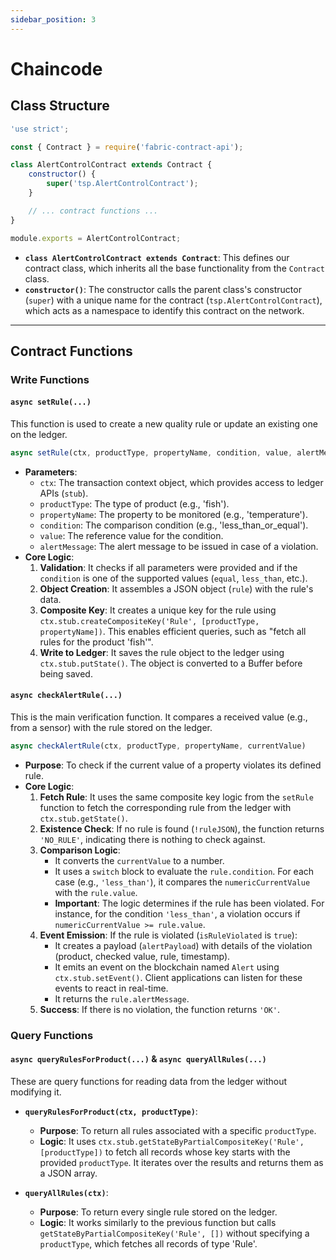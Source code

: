 ```yaml
---
sidebar_position: 3
---
```


# Chaincode

## Class Structure

```javascript
'use strict';

const { Contract } = require('fabric-contract-api');

class AlertControlContract extends Contract {
    constructor() {
        super('tsp.AlertControlContract');
    }

    // ... contract functions ...
}

module.exports = AlertControlContract;
```

* **`class AlertControlContract extends Contract`**: This defines our contract class, which inherits all the base functionality from the `Contract` class.
* **`constructor()`**: The constructor calls the parent class's constructor (`super`) with a unique name for the contract (`tsp.AlertControlContract`), which acts as a namespace to identify this contract on the network.

---

## Contract Functions

### Write Functions

#### `async setRule(...)`

This function is used to create a new quality rule or update an existing one on the ledger.

```javascript
async setRule(ctx, productType, propertyName, condition, value, alertMessage)
```

* **Parameters**:
    * `ctx`: The transaction context object, which provides access to ledger APIs (`stub`).
    * `productType`: The type of product (e.g., 'fish').
    * `propertyName`: The property to be monitored (e.g., 'temperature').
    * `condition`: The comparison condition (e.g., 'less_than_or_equal').
    * `value`: The reference value for the condition.
    * `alertMessage`: The alert message to be issued in case of a violation.
* **Core Logic**:
    1.  **Validation**: It checks if all parameters were provided and if the `condition` is one of the supported values (`equal`, `less_than`, etc.).
    2.  **Object Creation**: It assembles a JSON object (`rule`) with the rule's data.
    3.  **Composite Key**: It creates a unique key for the rule using `ctx.stub.createCompositeKey('Rule', [productType, propertyName])`. This enables efficient queries, such as "fetch all rules for the product 'fish'".
    4.  **Write to Ledger**: It saves the rule object to the ledger using `ctx.stub.putState()`. The object is converted to a Buffer before being saved.

#### `async checkAlertRule(...)`

This is the main verification function. It compares a received value (e.g., from a sensor) with the rule stored on the ledger.

```javascript
async checkAlertRule(ctx, productType, propertyName, currentValue)
```

* **Purpose**: To check if the current value of a property violates its defined rule.
* **Core Logic**:
    1.  **Fetch Rule**: It uses the same composite key logic from the `setRule` function to fetch the corresponding rule from the ledger with `ctx.stub.getState()`.
    2.  **Existence Check**: If no rule is found (`!ruleJSON`), the function returns `'NO_RULE'`, indicating there is nothing to check against.
    3.  **Comparison Logic**:
        * It converts the `currentValue` to a number.
        * It uses a `switch` block to evaluate the `rule.condition`. For each case (e.g., `'less_than'`), it compares the `numericCurrentValue` with the `rule.value`.
        * **Important**: The logic determines if the rule has been violated. For instance, for the condition `'less_than'`, a violation occurs if `numericCurrentValue >= rule.value`.
    4.  **Event Emission**: If the rule is violated (`isRuleViolated` is `true`):
        * It creates a payload (`alertPayload`) with details of the violation (product, checked value, rule, timestamp).
        * It emits an event on the blockchain named `Alert` using `ctx.stub.setEvent()`. Client applications can listen for these events to react in real-time.
        * It returns the `rule.alertMessage`.
    5.  **Success**: If there is no violation, the function returns `'OK'`.


### Query Functions

#### `async queryRulesForProduct(...)` & `async queryAllRules(...)`

These are query functions for reading data from the ledger without modifying it.

* **`queryRulesForProduct(ctx, productType)`**:
    * **Purpose**: To return all rules associated with a specific `productType`.
    * **Logic**: It uses `ctx.stub.getStateByPartialCompositeKey('Rule', [productType])` to fetch all records whose key starts with the provided `productType`. It iterates over the results and returns them as a JSON array.

* **`queryAllRules(ctx)`**:
    * **Purpose**: To return every single rule stored on the ledger.
    * **Logic**: It works similarly to the previous function but calls `getStateByPartialCompositeKey('Rule', [])` without specifying a `productType`, which fetches all records of type 'Rule'.


